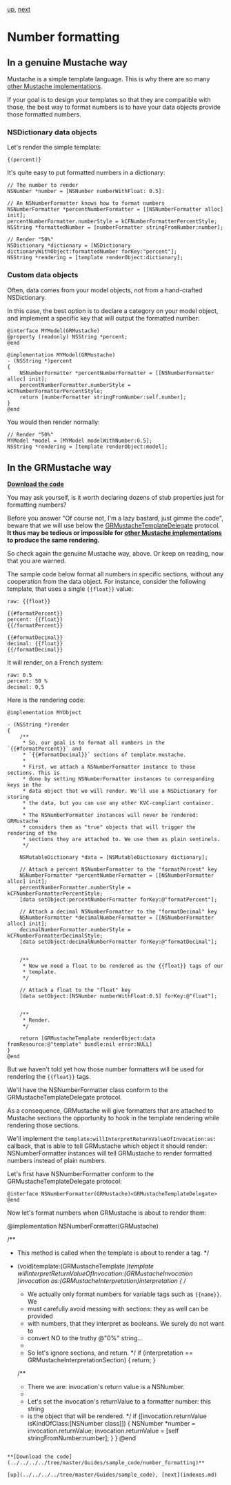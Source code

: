 [up](../../../../tree/master/Guides/sample_code), [next](indexes.md)

Number formatting
=================

In a genuine Mustache way
-------------------------

Mustache is a simple template language. This is why there are so many [other Mustache implementations](https://github.com/defunkt/mustache/wiki/Other-Mustache-implementations).

If your goal is to design your templates so that they are compatible with those, the best way to format numbers is to have your data objects provide those formatted numbers.

### NSDictionary data objects

Let's render the simple template:

    {(percent)}

It's quite easy to put formatted numbers in a dictionary:

```objc
// The number to render
NSNumber *number = [NSNumber numberWithFloat: 0.5]:

// An NSNumberFormatter knows how to format numbers
NSNumberFormatter *percentNumberFormatter = [[NSNumberFormatter alloc] init];
percentNumberFormatter.numberStyle = kCFNumberFormatterPercentStyle;
NSString *formattedNumber = [numberFormatter stringFromNumber:number];

// Render "50%"
NSDictionary *dictionary = [NSDictionary dictionaryWithObject:formattedNumber forKey:"percent"];
NSString *rendering = [template renderObject:dictionary];
```

### Custom data objects

Often, data comes from your model objects, not from a hand-crafted NSDictionary.

In this case, the best option is to declare a category on your model object, and implement a specific key that will output the formatted number:

```objc
@interface MYModel(GRMustache)
@property (readonly) NSString *percent;
@end

@implementation MYModel(GRMustache)
- (NSString *)percent
{
    NSNumberFormatter *percentNumberFormatter = [[NSNumberFormatter alloc] init];
    percentNumberFormatter.numberStyle = kCFNumberFormatterPercentStyle;
    return [numberFormatter stringFromNumber:self.number];
}
@end
```

You would then render normally:

```objc
// Render "50%"
MYModel *model = [MYModel modelWithNumber:0.5];
NSString *rendering = [template renderObject:model];
```

In the GRMustache way
---------------------

**[Download the code](../../../../tree/master/Guides/sample_code/number_formatting)**

You may ask yourself, is it worth declaring dozens of stub properties just for formatting numbers?

Before you answer "Of course not, I'm a lazy bastard, just gimme the code", beware that we will use below the [GRMustacheTemplateDelegate](../delegate.md) protocol. **It thus may be tedious or impossible for [other Mustache implementations](https://github.com/defunkt/mustache/wiki/Other-Mustache-implementations) to produce the same rendering.**

So check again the genuine Mustache way, above. Or keep on reading, now that you are warned.

The sample code below format all numbers in specific sections, without any cooperation from the data object. For instance, consider the following template, that uses a single `{{float}}` value:

    raw: {{float}}

    {{#formatPercent}}
    percent: {{float}}
    {{/formatPercent}}

    {{#formatDecimal}}
    decimal: {{float}}
    {{/formatDecimal}}

It will render, on a French system:

    raw: 0.5
    percent: 50 %
    decimal: 0,5

Here is the rendering code:

```objc
@implementation MYObject

- (NSString *)render
{
    /**
     * So, our goal is to format all numbers in the `{{#formatPercent}}` and
     * `{{#formatDecimal}}` sections of template.mustache.
     * 
     * First, we attach a NSNumberFormatter instance to those sections. This is
     * done by setting NSNumberFormatter instances to corresponding keys in the
     * data object that we will render. We'll use a NSDictionary for storing
     * the data, but you can use any other KVC-compliant container.
     * 
     * The NSNumberFormatter instances will never be rendered: GRMustache
     * considers them as "true" objects that will trigger the rendering of the
     * sections they are attached to. We use them as plain sentinels.
     */
    
    NSMutableDictionary *data = [NSMutableDictionary dictionary];
    
    // Attach a percent NSNumberFormatter to the "formatPercent" key
    NSNumberFormatter *percentNumberFormatter = [[NSNumberFormatter alloc] init];
    percentNumberFormatter.numberStyle = kCFNumberFormatterPercentStyle;
    [data setObject:percentNumberFormatter forKey:@"formatPercent"];
    
    // Attach a decimal NSNumberFormatter to the "formatDecimal" key
    NSNumberFormatter *decimalNumberFormatter = [[NSNumberFormatter alloc] init];
    decimalNumberFormatter.numberStyle = kCFNumberFormatterDecimalStyle;
    [data setObject:decimalNumberFormatter forKey:@"formatDecimal"];
    
    
    /**
     * Now we need a float to be rendered as the {{float}} tags of our
     * template.
     */
    
    // Attach a float to the "float" key
    [data setObject:[NSNumber numberWithFloat:0.5] forKey:@"float"];
    
    
    /**
     * Render.
     */
    
    return [GRMustacheTemplate renderObject:data fromResource:@"template" bundle:nil error:NULL]
}
@end
```

But we haven't told yet how those number formatters will be used for rendering the `{{float}}` tags.

We'll have the NSNumberFormatter class conform to the GRMustacheTemplateDelegate protocol.

As a consequence, GRMustache will give formatters that are attached to Mustache sections the opportunity to hook in the template rendering while rendering those sections.

We'll implement the `template:willInterpretReturnValueOfInvocation:as:` callback, that is able to tell GRMustache which object it should render: NSNumberFormatter instances will tell GRMustache to render formatted numbers instead of plain numbers.

Let's first have NSNumberFormatter conform to the GRMustacheTemplateDelegate protocol:

```objc
@interface NSNumberFormatter(GRMustache)<GRMustacheTemplateDelegate>
@end
```

Now let's format numbers when GRMustache is about to render them:

@implementation NSNumberFormatter(GRMustache)

/**
 * This method is called when the template is about to render a tag.
 */
- (void)template:(GRMustacheTemplate *)template willInterpretReturnValueOfInvocation:(GRMustacheInvocation *)invocation as:(GRMustacheInterpretation)interpretation
{
    /**
     * We actually only format numbers for variable tags such as `{{name}}`. We
     * must carefully avoid messing with sections: they as well can be provided
     * with numbers, that they interpret as booleans. We surely do not want to
     * convert NO to the truthy @"0%" string...
     * 
     * So let's ignore sections, and return.
     */
    if (interpretation == GRMustacheInterpretationSection)
    {
        return;
    }
    
    /**
     * There we are: invocation's return value is a NSNumber.
     * 
     * Let's set the invocation's returnValue to a formatter number: this string
     * is the object that will be rendered.
     */
    if ([invocation.returnValue isKindOfClass:[NSNumber class]])
    {
        NSNumber *number = invocation.returnValue;
        invocation.returnValue = [self stringFromNumber:number];
    }
}
@end
```

**[Download the code](../../../../tree/master/Guides/sample_code/number_formatting)**

[up](../../../../tree/master/Guides/sample_code), [next](indexes.md)